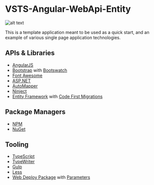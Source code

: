 # VSTS-Angular-WebApi-Entity
![alt text](https://jaredkhenry.visualstudio.com/_apis/public/build/definitions/f9563c59-6bb7-43b0-a665-998c3e5ae243/4/badge "Build Badge")

This is a template application meant to be used as a quick start, and an example of various single page application technologies.

## APIs & Libraries
* [AngularJS](https://angularjs.org/)
* [Bootstrap](http://getbootstrap.com/) with [Bootswatch](https://bootswatch.com/)
* [Font Awesome](http://fontawesome.io/)
* [ASP.NET](https://www.asp.net/web-api)
* [AutoMapper](http://automapper.org/)
* [Ninject](http://www.ninject.org/)
* [Entity Framework](https://msdn.microsoft.com/en-us/library/aa937723%28v=vs.113%29.aspx?f=255&MSPPError=-2147217396) with [Code First Migrations](https://msdn.microsoft.com/en-us/library/jj591621(v=vs.113).aspx)

## Package Managers
* [NPM](https://www.npmjs.com/)
* [NuGet](https://www.nuget.org/)

## Tooling
* [TypeScript](https://www.typescriptlang.org/)
* [TypeWriter](https://frhagn.github.io/Typewriter/)
* [Gulp](http://gulpjs.com/)
* [Less](http://lesscss.org/)
* [Web Deploy Package](https://msdn.microsoft.com/en-us/library/dd394698(v=vs.110).aspx) with [Parameters](https://msdn.microsoft.com/en-us/library/ff398068(v=vs.110).aspx)
